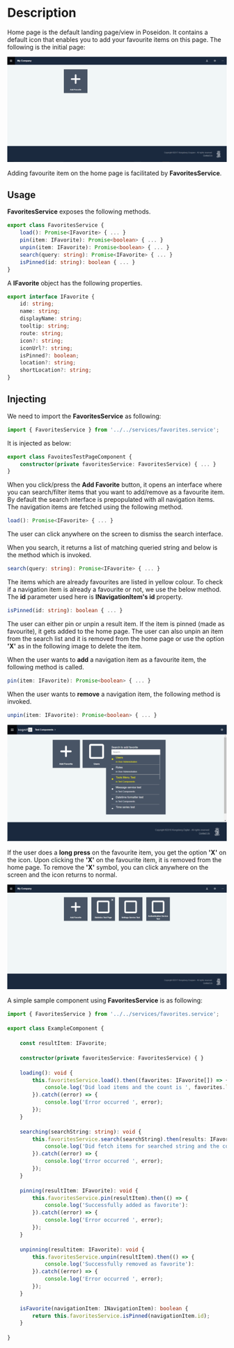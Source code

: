 # Description

Home page is the default landing page/view in Poseidon.   It contains a default icon that enables you to add your favourite items on this page.  The following is the initial page:

 ![image.png](Images/image-86f8e543-b5af-44e3-be89-20d94b8c8a71.png)

Adding favourite item on the home page is facilitated by **FavoritesService**.

## **Usage**

**FavoritesService** exposes the following methods.

```typescript
export class FavoritesService {
    load(): Promise<IFavorite> { ... }
    pin(item: IFavorite): Promise<boolean> { ... }
    unpin(item: IFavorite): Promise<boolean> { ... }
    search(query: string): Promise<IFavorite> { ... }
    isPinned(id: string): boolean { ... }
}
```

A **IFavorite** object has the following properties.

```typescript
export interface IFavorite {
    id: string;
    name: string;
    displayName: string;
    tooltip: string;
    route: string;
    icon?: string;
    iconUrl?: string;
    isPinned?: boolean;
    location?: string;
    shortLocation?: string;
}
```

## **Injecting**

We need to import the **FavoritesService** as following:

```typescript
import { FavoritesService } from '../../services/favorites.service';
```
It is injected as below:

```typescript
export class FavoitesTestPageComponent {
    constructor(private favoritesService: FavoritesService) { ... }
}
```

When you click/press the **Add Favorite** button, it opens an interface where you can search/filter items that you want to add/remove as a favourite item.  By default the search interface is prepopulated with all navigation items.  The navigation items are fetched using the following method. 

```typescript
load(): Promise<IFavorite> { ... }
```

The user can click anywhere on the screen to dismiss the search interface.

When you search, it returns a list  of matching queried string and below is the method which is invoked.

```typescript
search(query: string): Promise<IFavorite> { ... }
```
The items which are already favourites are listed in yellow colour.  To check if a navigation item is already a favourite or not, we use the below method.  The **id** parameter used here is **INavigationItem's id** property.

```typescript
isPinned(id: string): boolean { ... }
```

The user can either pin or unpin a result item.  If the item is pinned (made as favourite), it gets added to the home page.  The user can also unpin an item from the search list and it is removed from the home page or use the option **'X'** as in the following image to delete the item.

When the user wants to **add** a navigation item as a favourite item, the following method is called.

```typescript
pin(item: IFavorite): Promise<boolean> { ... }
```

When the user wants to **remove** a navigation item, the following method is invoked.

```typescript
unpin(item: IFavorite): Promise<boolean> { ... }
```

 ![image.png](Images/image-1e9ab818-c985-4085-91e5-7c4ac11496df.png)

If the user does a **long press** on the favourite item,  you get the option **'X'** on the icon.  Upon clicking the **'X'** on the favourite item, it is removed from the home page.  To remove the **'X'** symbol, you can click anywhere on the screen and the icon  returns to normal.

 ![image.png](Images/image-89a1beaa-b9aa-4837-b4a1-319ac91a0e6f.png)

A simple sample component using **FavoritesService** is as following:

```typescript
import { FavoritesService } from '../../services/favorites.service';

export class ExampleComponent {

    const resultItem: IFavorite;
	
    constructor(private favoritesService: FavoritesService) { }
	
    loading(): void {
        this.favoritesService.load().then((favorites: IFavorite[]) => {
            console.log('Did load items and the count is ', favorites.length);
        }).catch((error) => {
            console.log('Error occurred ', error);
        });
    }
	
    searching(searchString: string): void {
        this.favoritesService.search(searchString).then(results: IFavorite[]) => {
            console.log('Did fetch items for searched string and the count is ', results.length);
        }).catch((error) => {
            console.log('Error occurred ', error);
        });
    }
	
    pinning(resultItem: IFavorite): void { 
        this.favoritesService.pin(resultItem).then(() => {
            console.log('Successfully added as favorite'):
        }).catch((error) => {
            console.log('Error occurred ', error);
        });
    }
	
    unpinning(resultitem: IFavorite): void { 
        this.favoritesService.unpin(resultItem).then(() => {
            console.log('Successfully removed as favorite'):
        }).catch((error) => {
            console.log('Error occurred ', error);
        });
    }

    isFavorite(navigationItem: INavigationItem): boolean { 
        return this.favoritesService.isPinned(navigationItem.id); 
    }

}
```

